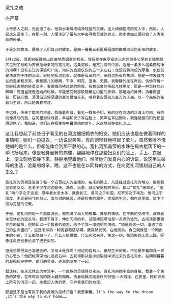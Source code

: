 宽扎之魂

庄严草


    上帝造人之前，先创造了水。他将水凝筑成纯净轻盈的灵魂，注入细细捏成的泥人中，然后，人就这么诞生了，在那一刻，人便注定了要从水中去寻找灵魂的奥义，而水也由此便开始了人类生命的传承。

    于是水的故事，便成了人们自己的故事，是由一叠叠五彩斑斓组成的由瞬间流向永恒的故事。

    5月22日，借着到安哥拉山区做地质调查的机会，我有幸在离罗安达以东两百多公里的丘陵地貌区见到了被称为安哥拉母亲河的宽扎河，这条河段，是宽扎河的中游。这是一条多么温柔而纯净的河啊！没有长江的深邃和广阔，河床的宽度仅仅约五十米左右；也没有黄河般的厚重，水仅仅是清澈而干净的流淌。轻轻地抚过岩石，就像是母亲的手，安慰过所有的焦虑，那是一种发自内在的温柔和灵秀，像是婴儿的眼睛，干净、明亮、温柔、无畏。我静静的坐在岸边，仿佛守着一位轻抚古琴的轻柔女子，看着微风拂过她的脸庞，有意无意的带起几缕黑发，那是一种怎样的心醉啊！而但当我走近她的时候，却能感受到那股隐藏在内里的澎湃，那是她的脉搏，执着而坚韧：历经万载，涓涓细流将坚硬的基岩侵蚀开来，哺育着安哥拉几百万的子民。以一个民族的生命为生命，所以她青春常驻。

    不远处，传来了嬉闹的声音，我偱着声音，看见一群孩子们，有的正在河边的沙滩上打闹，有的则像灵动的鱼，在河里游泳戏耍，幸福和快乐写在脸上，笑声在耳边回响，就连艳丽的阳光都显得逊色了。我知道，他们正在把生命中最单纯的童年，永远地刻在宽扎河上。

这让我想起了前些日子看见的在河边细细捣衣的妇女，她们应该也是在做着同样的事情吧：她们一边捣衣，一边说说笑笑，有的则轻轻地哼起了歌儿，虽然我听不懂她唱的是什么，但却能体会到那平静的心。宽扎河那晶莹的水珠在捣衣棍落下的一瞬飞扬起来，像是轻身曼舞的蝴蝶，翩翩地停在那些妇女们的脸上、手上、衣服上，便立刻地安静下来，静静地望着他们，倾听她们发自内心的诉说，说这半生破碎的生活，沧桑的艰辛，瞧，这不也是在以同样的方式，在向宽扎河镌刻自己的人生么？

    宽扎河的灵魂是溶进了每一个安哥拉人的生活的，在来的路上，凡是经过宽扎河的地方，都能看见男男女女、老老少少在河边聊天、洗衣、玩耍，就连安哥拉的货币，都以“宽扎”来命名，“宽扎”两个字之于这里，意味着太多太多，就像长江、黄河之于中国，尼罗河之于埃及，恒河之于印度，无论是纷飞的战火、血与泪的痛苦，还是珍贵的和平、幸福的生活，都在这里面，留下了最为完整的记载。

    于是，宽扎河的每一片粼粼波光，都充满了动人的故事、真挚的情感，在不断的交织中，演绎着永无休止的延长号。我蹲下身子，伸出闪烁的手，试图捧起哪怕是一点点的波光，去阅读那里面岁月的留痕，但她却以一个智者的姿态，给予了我一湾透明的清纯，“她是将这一切，溶进了自己的生命里的”，这是怎样的一种宽容和慈悲啊。我突然发现，在她面前，自己就像是一个刚出生的小孩，什么都隐藏不了，什么人情世故、什么悲欢离合，在这一刻，都消失的无影无踪，好像连自己也要给溶了进去似的。

    但是想要把自己溶进去的，又何止是我呢？河边的岩石上，傲然生长的树，不也是怀着和我一样的心思么？他把根深深地扎进岩石中，去获得那从细小的裂缝中渗过来的宽扎河水，在朝朝暮暮的凝视和守护中，他们的灵魂，逐渐地溶在了一起。

    就这样，在永无休止的奔流中，一个民族的灵魂得以永生。宽扎河用她不宽的身躯，载着一个民族的梦想，在弯弯曲曲的路上翩然而舞，执着地飘向她最终的归宿——大西洋，在那里，她和世界上所有的河流一起，承载起人类的梦，守护着我们的地球。

    那里是不是也有属于我的灵魂的最终归宿？我思索着，It’s the way to the dream ,it’s the way to our home……



